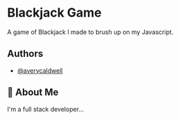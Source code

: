 
# Blackjack Game 

A game of Blackjack I made to brush up on my Javascript. 

## Authors

- [@averycaldwell](https://www.github.com/averycaldwell)


## 🚀 About Me
I'm a full stack developer...

